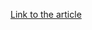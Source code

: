 [Link to the article](https://trendmicro.com/en_us/research/20/f/new-android-spyware-actionspy-revealed-via-phishing-attacks-from-earth-empusa.html)
